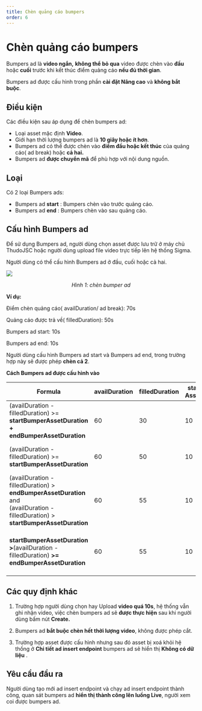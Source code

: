 ```yaml
---
title: Chèn quảng cáo bumpers 
order: 6
---
```


# Chèn quảng cáo bumpers 
Bumpers ad là **video ngắn,** **không thể bỏ qua** video được chèn vào **đầu** hoặc **cuối** trước khi kết thúc điểm quảng cáo **nếu đủ thời gian**.

Bumpers ad được cấu hình trong phần **cài đặt Nâng cao** và **không bắt buộc**.

## Điều kiện

Các điều kiện sau áp dụng để chèn bumpers ad:

- Loại asset mặc định **Video**.
- Giới hạn thời lượng bumpers ad là **10 giây hoặc ít hơn**. 
- Bumpers ad có thể được chèn vào **điểm đầu hoặc kết thúc** của quảng cáo( ad break) hoặc **cả hai.** 
- Bumpers ad **được chuyển mã** để phù hợp với nội dung nguồn.

## Loại 

Có 2 loại Bumpers ads:

- Bumpers ad **start** : Bumpers chèn vào trước quảng cáo.
- Bumpers ad **end** : Bumpers chèn vào sau quảng cáo.

## Cấu hình Bumpers ad

Để sử dụng Bumpers ad, người dùng chọn asset được lưu trữ ở máy chủ ThudoJSC hoặc người dùng upload file video trực tiếp lên hệ thống Sigma. 

Người dùng có thể cấu hình Bumpers ad ở đầu, cuối hoặc cả hai. 

![](//images/dai/bumper.PNG)

<center>

  *Hình 1: chèn bumper ad*

</center>

**Ví dụ:**

Điểm chèn quảng cáo( availDuration/ ad break): 70s

Quảng cáo được trả về( filledDuration): 50s

Bumpers ad start: 10s

Bumpers ad end: 10s

Người dùng cấu hình Bumpers ad start và Bumpers ad end, trong trường hợp này sẽ được phép **chèn cả 2**.


**Cách Bumpers ad được cấu hình vào**

| **Formula**                                                  | availDuration | filledDuration | startBumper<br />AssetDuration | endBumper<br />AssetDuration | **Result**                     |
| ------------------------------------------------------------ | ------------- | -------------- | ------------------------------ | ---------------------------- | ------------------------------ |
| (availDuration - filledDuration) >= **startBumperAssetDuration + endBumperAssetDuration** | 60            | 30             | 10                             | 5                            | chèn cả 2                      |
| (availDuration - filledDuration) >= **startBumperAssetDuration** | 60            | 50             | 10                             | 10                           | chèn start Bumper video        |
| (availDuration - filledDuration) > **endBumperAssetDuration** and<br /> (availDuration - filledDuration) > **startBumperAssetDuration** | 60            | 55             | 10                             | 10                           | không chèn cái nào             |
| **startBumperAssetDuration >**(availDuration - filledDuration) **>=** **endBumperAssetDuration** | 60            | 55             | 10                             | 5                            | Chỉ chèn end, không chèn start |



## Các quy định khác

1. Trường hợp người dùng chọn hay Upload **video quá 10s**, hệ thống vẫn ghi nhận video, việc chèn bumpers ad sẽ **được thực hiện** sau khi người dùng bấm nút **Create.**

2. Bumpers ad **bắt buộc chèn hết thời lượng video**, không được phép cắt.

3. Trường hợp asset được cấu hình nhưng sau đó asset bị xoá khỏi hệ thống ở **Chi tiết ad insert endpoint** bumpers ad sẽ hiển thị **Không có dữ liệu** .

## Yêu cầu đầu ra

   Người dùng tạo mới ad insert endpoint và chạy ad insert endpoint thành công, quan sát bumpers ad  **hiển thị thành công lên luồng Live**, người xem coi được bumpers ad. 